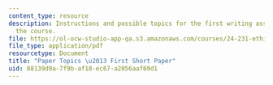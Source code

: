 ```yaml
---
content_type: resource
description: Instructions and possible topics for the first writing assignment of
  the course.
file: https://ol-ocw-studio-app-qa.s3.amazonaws.com/courses/24-231-ethics-fall-2009/88139d9a7f9baf18ec67a2056aaf69d1_MIT24_231F09_paper1.pdf
file_type: application/pdf
resourcetype: Document
title: "Paper Topics \u2013 First Short Paper"
uid: 88139d9a-7f9b-af18-ec67-a2056aaf69d1
---
```


